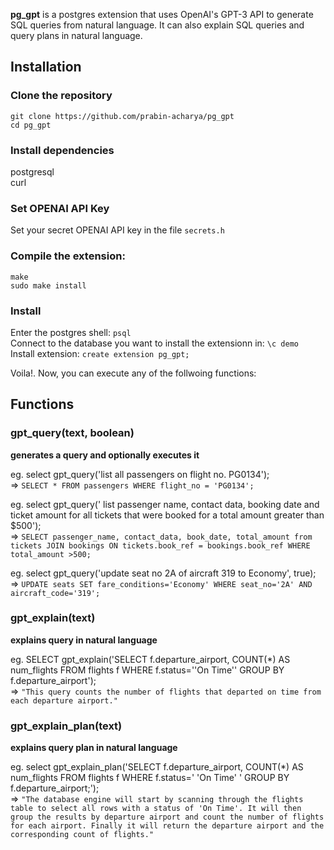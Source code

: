 **pg_gpt** is a postgres extension that uses OpenAI's GPT-3 API to generate SQL queries from natural language. It can also explain SQL queries and query plans in natural language.

## Installation

### Clone the repository

`git clone https://github.com/prabin-acharya/pg_gpt`  
`cd pg_gpt`

### Install dependencies

postgresql  
curl

### Set OPENAI API Key

Set your secret OPENAI API key in the file `secrets.h`

### Compile the extension:

`make`  
 `sudo make install`

### Install

Enter the postgres shell: `psql`  
 Connect to the database you want to install the extensionn in: `\c demo`  
 Install extension: `create extension pg_gpt;`

Voila!. Now, you can execute any of the follwoing functions:

## Functions

### gpt_query(text, boolean)

**generates a query and optionally executes it**

eg. select gpt_query('list all passengers on flight no. PG0134');  
 => `SELECT * FROM passengers WHERE flight_no = 'PG0134';`

eg. select gpt_query(' list passenger name, contact data, booking date and ticket amount for all tickets that were booked for a total amount greater than $500');  
 => `SELECT passenger_name, contact_data, book_date, total_amount from tickets JOIN bookings ON tickets.book_ref = bookings.book_ref WHERE total_amount >500;`

eg. select gpt_query('update seat no 2A of aircraft 319 to Economy', true);  
 => `UPDATE seats SET fare_conditions='Economy' WHERE seat_no='2A' AND aircraft_code='319';`

### gpt_explain(text)

**explains query in natural language**

eg. SELECT gpt_explain('SELECT f.departure_airport, COUNT(\*) AS num_flights FROM flights f WHERE f.status=''On Time'' GROUP BY f.departure_airport');  
 => `"This query counts the number of flights that departed on time from each departure airport."`

### gpt_explain_plan(text)

**explains query plan in natural language**

eg. select gpt_explain_plan('SELECT f.departure_airport, COUNT(\*) AS num_flights FROM flights f WHERE f.status=' 'On Time' ' GROUP BY f.departure_airport;');  
 => `"The database engine will start by scanning through the flights table to select all rows with a status of 'On Time'. It will then group the results by departure airport and count the number of flights for each airport. Finally it will return the departure airport and the corresponding count of flights."`
